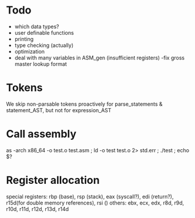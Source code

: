 # Todo
- which data types?
- user definable functions
- printing
- type checking (actually)
- optimization
- deal with many variables in ASM_gen (insufficient registers)
-fix gross master lookup format

# Tokens
We skip non-parsable tokens proactively for parse_statements & statement_AST, but not for expression_AST


# Call assembly
as -arch x86_64 -o test.o test.asm ;
ld -o test test.o 2> std.err ; ./test ; echo $?

# Register allocation
special registers: rbp (base), rsp (stack), eax (syscall?), edi (return?), r15d(for double memory references), rsi ()
others: ebx, ecx, edx, r8d, r9d, r10d, r11d, r12d, r13d, r14d